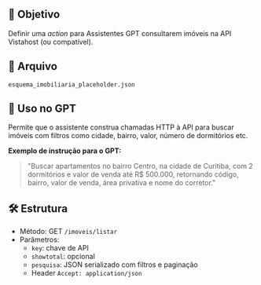 
## 🎯 Objetivo
Definir uma *action* para Assistentes GPT consultarem imóveis na API Vistahost (ou compatível).

## 📄 Arquivo
`esquema_imobiliaria_placeholder.json`

## 📌 Uso no GPT
Permite que o assistente construa chamadas HTTP à API para buscar imóveis com filtros como cidade, bairro, valor, número de dormitórios etc.

**Exemplo de instrução para o GPT:**
> "Buscar apartamentos no bairro Centro, na cidade de Curitiba, com 2 dormitórios e valor de venda até R$ 500.000, retornando código, bairro, valor de venda, área privativa e nome do corretor."

## 🛠 Estrutura
- Método: GET `/imoveis/listar`
- Parâmetros:
  - `key`: chave de API
  - `showtotal`: opcional
  - `pesquisa`: JSON serializado com filtros e paginação
  - Header `Accept: application/json`
